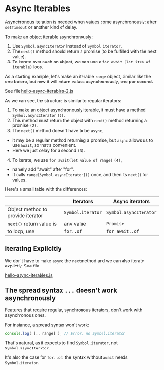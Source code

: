 # Async Iterables

Asynchronous iteration is needed when values come asynchronously: after `setTimeout` or another kind of delay. 

To make an object iterable asynchronously:

1. Use `Symbol.asyncIterator` instead of `Symbol.iterator`.
2. The `next()` method should return a promise (to be fulfilled with the next value).
3. To iterate over such an object, we can use a `for await (let item of iterable)` loop.


As a starting example, let's make an iterable `range` object, similar like the one before, but now it will return values asynchronously, one per second.

See file [hello-async-iterables-2.js](hello-async-iterables-2.js)


As we can see, the structure is similar to regular iterators:

1. To make an object asynchronously iterable, it must have a method `Symbol.asyncIterator` `(1)`.
2. This method must return the object with `next()` method returning a promise `(2)`.
3. The `next()` method doesn't have to be `async`, 
  - it may be a regular method returning a promise, but `async` allows us to use `await`, so that's convenient. 
  - Here we just delay for a second `(3)`.
4. To iterate, we use `for await(let value of range)` `(4)`,
  - namely add "await" after "for". 
  - It calls `range[Symbol.asyncIterator]()` once, and then its `next()` for values.

Here's a small table with the differences:

|       | Iterators | Async iterators |
|-------|-----------|-----------------|
| Object method to provide iterator | `Symbol.iterator` | `Symbol.asyncIterator` |
| `next()` return value is              | any value         | `Promise`  |
| to loop, use                          | `for..of`         | `for await..of` |

##  Iterating Explicitly

We don't have to make `async` the `next`method and we can also iterate explictly. See file 

[hello-async-iterables.js](hello-async-iterables.js)

## The spread syntax `...` doesn't work asynchronously

Features that require regular, synchronous iterators, don't work with asynchronous ones.

For instance, a spread syntax won't work:
```js
console.log( [...range] ); // Error, no Symbol.iterator
```

That's natural, as it expects to find `Symbol.iterator`, not `Symbol.asyncIterator`.

It's also the case for `for..of`: the syntax without `await` needs `Symbol.iterator`.
